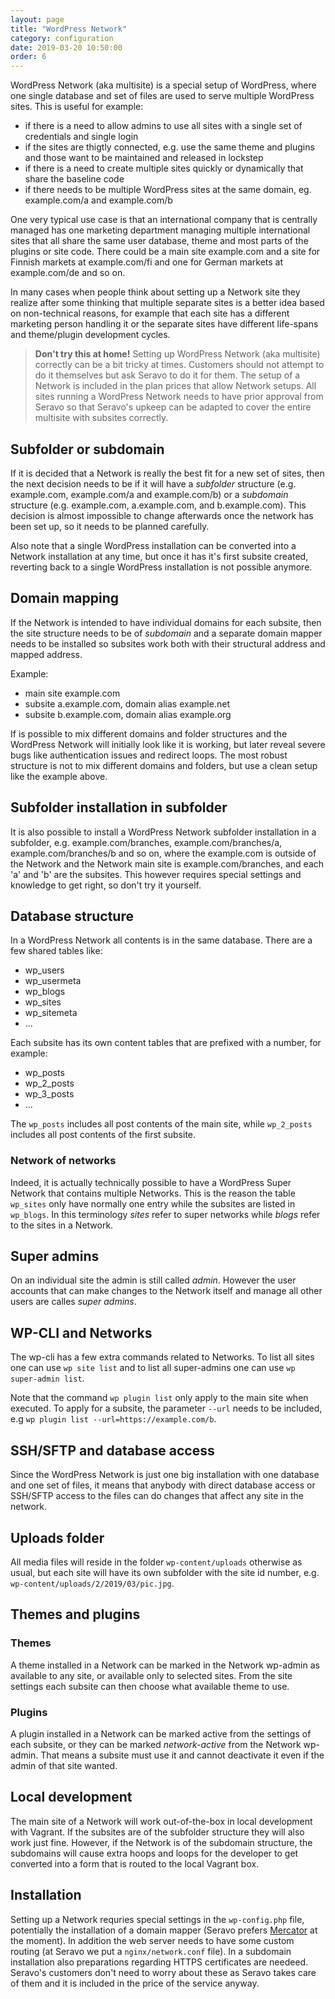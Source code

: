 ```yaml
---
layout: page
title: "WordPress Network"
category: configuration
date: 2019-03-20 10:50:00
order: 6
---
```


WordPress Network (aka multisite) is a special setup of WordPress, where one single database and set of files are used to serve multiple WordPress sites. This is useful for example:
- if there is a need to allow admins to use all sites with a single set of credentials and single login
- if the sites are thigtly connected, e.g. use the same theme and plugins and those want to be maintained and released in lockstep
- if there is a need to create multiple sites quickly or dynamically that share the baseline code
- if there needs to be multiple WordPress sites at the same domain, eg. example.com/a and example.com/b

One very typical use case is that an international company that is centrally managed has one marketing department managing multiple international sites that all share the same user database, theme and most parts of the plugins or site code. There could be a main site example.com and a site for Finnish markets at example.com/fi and one for German markets at example.com/de and so on.

In many cases when people think about setting up a Network site they realize after some thinking that multiple separate sites is a better idea based on non-technical reasons, for example that each site has a different marketing person handling it or the separate sites have different life-spans and theme/plugin development cycles.

> **Don't try this at home!** Setting up WordPress Network (aka multisite) correctly can be a bit tricky at times. Customers should not attempt to do it themselves but ask Seravo to do it for them. The setup of a Network is included in the plan prices that allow Network setups. All sites running a WordPress Network needs to have prior approval from Seravo so that Seravo's upkeep can be adapted to cover the entire multisite with subsites correctly.

## Subfolder or subdomain

If it is decided that a Network is really the best fit for a new set of sites, then the next decision needs to be if it will have a _subfolder_ structure (e.g. example.com, example.com/a and example.com/b)  or a _subdomain_ structure (e.g. example.com, a.example.com, and b.example.com). This decision is almost impossible to change afterwards once the network has been set up, so it needs to be planned carefully.

Also note that a single WordPress installation can be converted into a Network installation at any time, but once it has it's first subsite created, reverting back to a single WordPress installation is not possible anymore.

## Domain mapping

If the Network is intended to have individual domains for each subsite, then the site structure needs to be of _subdomain_ and a separate domain mapper needs to be installed so subsites work both with their structural address and mapped address.

Example:
- main site example.com
- subsite a.example.com, domain alias example.net
- subsite b.example.com, domain alias example.org

If is possible to mix different domains and folder structures and the WordPress Network will initially look like it is working, but later reveal severe bugs like authentication issues and redirect loops. The most robust structure is not to mix different domains and folders, but use a clean setup like the example above.

## Subfolder installation in subfolder

It is also possible to install a WordPress Network subfolder installation in a subfolder, e.g. example.com/branches, example.com/branches/a, example.com/branches/b and so on, where the example.com is outside of the Network and the Network main site is example.com/branches, and each 'a' and 'b' are the subsites. This however requires special settings and knowledge to get right, so don't try it yourself.

## Database structure

In a WordPress Network all contents is in the same database. There are a few shared tables like:

- wp_users
- wp_usermeta
- wp_blogs
- wp_sites
- wp_sitemeta
- ...

Each subsite has its own content tables that are prefixed with a number, for example:

- wp_posts
- wp_2_posts
- wp_3_posts
- ...

The `wp_posts` includes all post contents of the main site, while `wp_2_posts` includes all post contents of the first subsite.

### Network of networks

Indeed, it is actually technically possible to have a WordPress Super Network that contains multiple Networks. This is the reason the table `wp_sites` only have normally one entry while the subsites are listed in `wp_blogs`. In this terminology _sites_ refer to super networks while _blogs_ refer to the sites in a Network.

## Super admins

On an individual site the admin is still called _admin_. However the user accounts that can make changes to the Network itself and manage all other users are calles _super admins_.

## WP-CLI and Networks

The wp-cli has a few extra commands related to Networks. To list all sites one can use `wp site list` and to list all super-admins one can use `wp super-admin list`.

Note that the command `wp plugin list` only apply to the main site when executed. To apply for a subsite, the parameter `--url` needs to be included, e.g `wp plugin list --url=https://example.com/b`.

## SSH/SFTP and database access

Since the WordPress Network is just one big installation with one database and one set of files, it means that anybody with direct database access or SSH/SFTP access to the files can do changes that affect any site in the network.

## Uploads folder

All media files will reside in the folder `wp-content/uploads` otherwise as usual, but each site will have its own subfolder with the site id number, e.g. `wp-content/uploads/2/2019/03/pic.jpg`.

## Themes and plugins

### Themes

A theme installed in a Network can be marked in the Network wp-admin as available to any site, or available only to selected sites. From the site settings each subsite can then choose what available theme to use.

### Plugins

A plugin installed in a Network can be marked active from the settings of each subsite, or they can be marked _network-active_ from the Network wp-admin. That means a subsite must use it and cannot deactivate it even if the admin of that site wanted.

## Local development

The main site of a Network will work out-of-the-box in local development with Vagrant. If the subsites are of the subfolder structure they will also work just fine. However, if the Network is of the subdomain structure, the subdomains will cause extra hoops and loops for the developer to get converted into a form that is routed to the local Vagrant box.

## Installation

Setting up a Network requries special settings in the `wp-config.php` file, potentially the installation of a domain mapper (Seravo prefers [Mercator](https://github.com/humanmade/Mercator) at the moment). In addition the web server needs to have some custom routing (at Seravo we put a `nginx/network.conf` file). In a subdomain installation also preparations regarding HTTPS certificates are needeed. Seravo's customers don't need to worry about these as Seravo takes care of them and it is included in the price of the service anyway.
